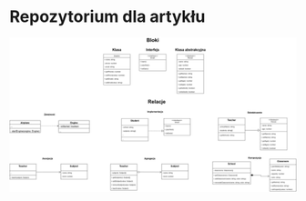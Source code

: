 # Repozytorium dla artykłu
![diagram klas](https://github.com/mateuszjansowa/article-uml-diagrams/blob/main/diagram_klas.drawio.png?raw=true)
